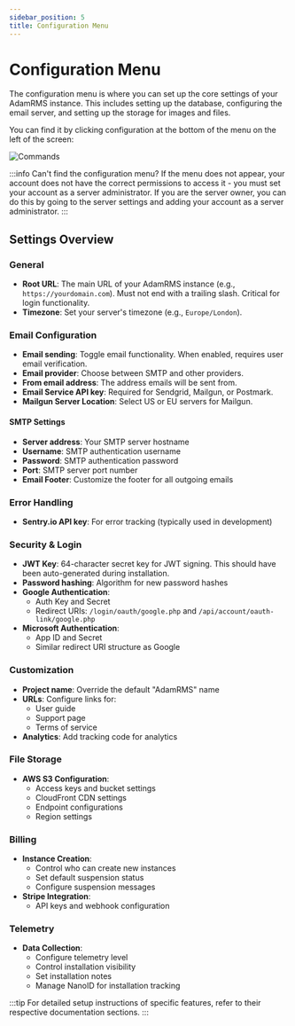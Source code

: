 ```yaml
---
sidebar_position: 5
title: Configuration Menu
---
```


# Configuration Menu

The configuration menu is where you can set up the core settings of your AdamRMS instance. This includes setting up the database, configuring the email server, and setting up the storage for images and files.

You can find it by clicking configuration at the bottom of the menu on the left of the screen:

![Commands](/img/hosting-docs/finding-the-config-menu.png)

:::info
Can't find the configuration menu? If the menu does not appear, your account does not have the correct permissions to access it - you must set your account as a server administrator.
If you are the server owner, you can do this by going to the server settings and adding your account as a server administrator.
:::

## Settings Overview

### General

- **Root URL**: The main URL of your AdamRMS instance (e.g., `https://yourdomain.com`). Must not end with a trailing slash. Critical for login functionality.
- **Timezone**: Set your server's timezone (e.g., `Europe/London`).

### Email Configuration

- **Email sending**: Toggle email functionality. When enabled, requires user email verification.
- **Email provider**: Choose between SMTP and other providers.
- **From email address**: The address emails will be sent from.
- **Email Service API key**: Required for Sendgrid, Mailgun, or Postmark.
- **Mailgun Server Location**: Select US or EU servers for Mailgun.

#### SMTP Settings

- **Server address**: Your SMTP server hostname
- **Username**: SMTP authentication username
- **Password**: SMTP authentication password
- **Port**: SMTP server port number
- **Email Footer**: Customize the footer for all outgoing emails

### Error Handling

- **Sentry.io API key**: For error tracking (typically used in development)

### Security & Login

- **JWT Key**: 64-character secret key for JWT signing. This should have been auto-generated during installation.
- **Password hashing**: Algorithm for new password hashes
- **Google Authentication**:
  - Auth Key and Secret
  - Redirect URIs: `/login/oauth/google.php` and `/api/account/oauth-link/google.php`
- **Microsoft Authentication**:
  - App ID and Secret
  - Similar redirect URI structure as Google

### Customization

- **Project name**: Override the default "AdamRMS" name
- **URLs**: Configure links for:
  - User guide
  - Support page
  - Terms of service
- **Analytics**: Add tracking code for analytics

### File Storage

- **AWS S3 Configuration**:
  - Access keys and bucket settings
  - CloudFront CDN settings
  - Endpoint configurations
  - Region settings

### Billing

- **Instance Creation**:
  - Control who can create new instances
  - Set default suspension status
  - Configure suspension messages
- **Stripe Integration**:
  - API keys and webhook configuration

### Telemetry

- **Data Collection**:
  - Configure telemetry level
  - Control installation visibility
  - Set installation notes
  - Manage NanoID for installation tracking

:::tip
For detailed setup instructions of specific features, refer to their respective documentation sections.
:::
